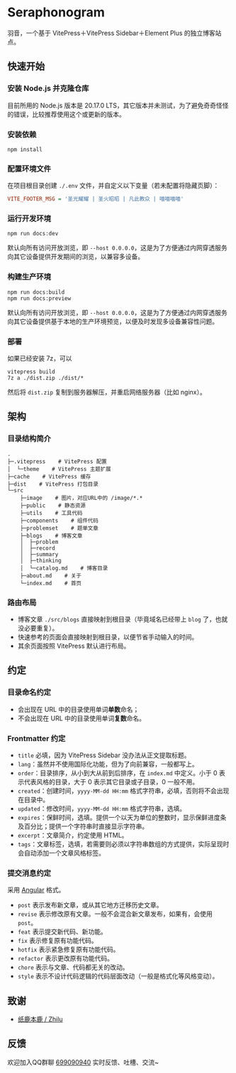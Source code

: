 # Seraphonogram

羽音，一个基于 VitePress＋VitePress Sidebar＋Element Plus 的独立博客站点。

## 快速开始

### 安装 Node.js 并克隆仓库

目前所用的 Node.js 版本是 20.17.0 LTS，其它版本并未测试，为了避免奇奇怪怪的错误，比较推荐使用这个或更新的版本。

### 安装依赖

```shell
npm install
```

### 配置环境文件

在项目根目录创建 `./.env` 文件，并自定义以下变量（若未配置将隐藏页脚）：

```ini
VITE_FOOTER_MSG = '圣光耀耀 | 圣火昭昭 | 凡此教众 | 喵喵喵喵'
```

### 运行开发环境

```shell
npm run docs:dev
```

默认向所有访问开放浏览，即 `--host 0.0.0.0`，这是为了方便通过内网穿透服务向其它设备提供开发期间的浏览，以兼容多设备。

### 构建生产环境

```shell
npm run docs:build
npm run docs:preview
```

默认向所有访问开放浏览，即 `--host 0.0.0.0`，这是为了方便通过内网穿透服务向其它设备提供基于本地的生产环境预览，以便及时发现多设备兼容性问题。

### 部署

如果已经安装 7z，可以

```shell
vitepress build
7z a ./dist.zip ./dist/*
```

然后将 `dist.zip` 复制到服务器解压，并重启网络服务器（比如 nginx）。

## 架构

### 目录结构简介

```text
.
├─.vitepress    # VitePress 配置
│  └─theme    # VitePress 主题扩展
├─cache    # VitePress 缓存
├─dist    # VitePress 打包目录
└─src
    ├─image    # 图片，对应URL中的 /image/*.*
    ├─public    # 静态资源
    ├─utils    # 工具代码
    ├─components    # 组件代码
    ├─problemset    # 题单文章
    ├─blogs    # 博客文章
    │  ├─problem
    │  ├─record
    │  ├─summary
    │  ├─thinking
    │  └─catalog.md    # 博客目录
    ├─about.md    # 关于
    └─index.md    # 首页
```

### 路由布局

- 博客文章 `./src/blogs` 直接映射到根目录（毕竟域名已经带上 `blog` 了，也就没必要重复）。
- 快速参考的页面会直接映射到根目录，以便节省手动输入的时间。
- 其余页面按照 VitePress 默认进行布局。

## 约定

### 目录命名约定

- 会出现在 URL 中的目录使用单词**单数**命名；
- 不会出现在 URL 中的目录使用单词**复数**命名。

### Frontmatter 约定

- `title` 必填，因为 VitePress Sidebar 没办法从正文提取标题。
- `lang`：虽然并不使用国际化功能，但为了向前兼容，一般都写上。
- `order`：目录排序，从小到大从前到后排序，在 `index.md` 中定义。小于 0 表示代表风格的目录，大于 0 表示其它目录或子目录，0 一般不用。
- `created`：创建时间，`yyyy-MM-dd HH:mm` 格式字符串，必填，否则将不会出现在目录中。
- `updated`：修改时间，`yyyy-MM-dd HH:mm` 格式字符串，选填。
- `expires`：保鲜时间，选填。提供一个以天为单位的整数时，显示保鲜进度条及百分比；提供一个字符串时直接显示字符串。
- `excerpt`：文章简介，约定使用 HTML。
- `tags`：文章标签，选填，若需要则必须以字符串数组的方式提供，实际呈现时会自动添加一个文章风格标签。

### 提交消息约定

采用 [Angular](https://github.com/angular/angular/blob/main/CONTRIBUTING.md#commit-message-header) 格式。

- `post` 表示发布新文章，或从其它地方迁移历史文章。
- `revise` 表示修改原有文章。一般不会混合新文章发布，如果有，会使用 `post`。
- `feat` 表示提交新代码、新功能。
- `fix` 表示修复原有功能代码。
- `hotfix` 表示紧急修复原有功能代码。
- `refactor` 表示更改原有功能代码。
- `chore` 表示与文章、代码都无关的改动。
- `style` 表示不设计代码逻辑的代码层面改动（一般是格式化等风格变动）。

## 致谢

- [纸鹿本鹿 / Zhilu](https://github.com/L33Z22L11/)

## 反馈

欢迎加入QQ群聊 [699090940](https://qm.qq.com/q/GEnp3eizCk) 实时反馈、吐槽、交流~
